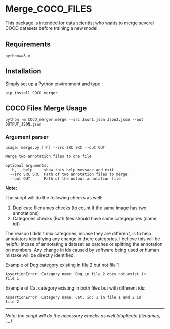 # Merge_COCO_FILES

This package is intended for data scientist who wants to merge several COCO datasets before 
training a new model.

## Requirements
`python==3.x`

## Installation

Simply set up a Python environment and type :
```
pip install COCO_merger
```

## COCO Files Merge Usage
```
python -m COCO_merger.merge --src Json1.json Json2.json --out OUTPUT_JSON.json
```

### Argument parser
```
usage: merge.py [-h] --src SRC SRC --out OUT

Merge two annotation files to one file

optional arguments:
  -h, --help     show this help message and exit
  --src SRC SRC  Path of two annotation files to merge
  --out OUT      Path of the output annotation file
```

**Note:**

The script will do the following checks as well:
1. Duplicate filenames checks (to count if the same image has two annotations)
2. Categories checks (Both files should have same categegories (name, id))

The reason I didn't mix categories, incase they are different, is to help annotators identifying any change in there categories. 
I believe this will be helpful incase of annotating a dataset as batches or splitting the annotation on members. Any change in ids caused by software being used or human mistake will be directly identified.
  

Example of Dog category existing in file 2 but not file 1
  
<code>AssertionError: Category name: Dog in file 2 does not exist in file 1</code>


Example of Cat category existing in both files but with different ids:

<code>AssertionError: Category name: Cat, id: 1 in file 1 and 2 in file 2</code>
<br>

<hr>

*Note: the script will do the necessary checks as well (duplicate filenames, ....)*
